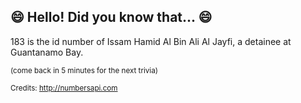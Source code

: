 ## 😄 Hello! Did you know that... 😄
183 is the id number of Issam Hamid Al Bin Ali Al Jayfi, a detainee at Guantanamo Bay.

<sup>(come back in 5 minutes for the next trivia)</sup>


<sup>Credits: http://numbersapi.com</sup>
